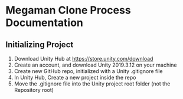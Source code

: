 # Megaman Clone Process Documentation

## Initializing Project
1) Download Unity Hub at https://store.unity.com/download
2) Create an account, and download Unity 2019.3.12 on your machine 
3) Create new GitHub repo, initialized with a Unity .gitignore file
4) In Unity Hub, Create a new project inside the repo
5) Move the .gitignore file into the Unity project root folder (not the Repository root)
